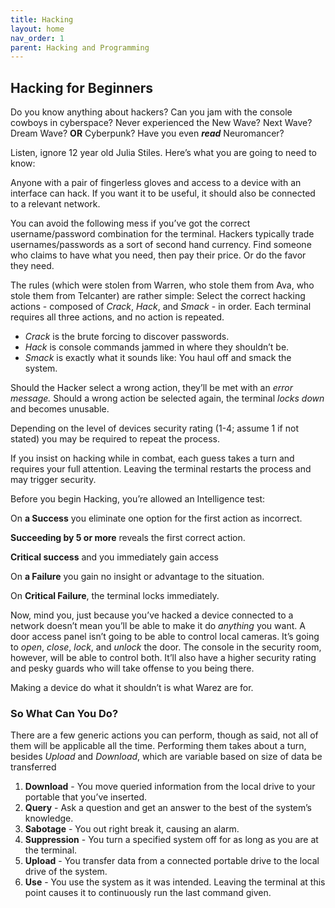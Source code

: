 ```yaml
---
title: Hacking
layout: home
nav_order: 1
parent: Hacking and Programming
---
```



## **Hacking for Beginners**

Do you know anything about hackers? Can you jam with the console cowboys in cyberspace? Never experienced the New Wave? Next Wave? Dream Wave? **OR** Cyberpunk? Have you even **_read_** Neuromancer?

Listen, ignore 12 year old Julia Stiles. Here’s what you are going to need to know:

Anyone with a pair of fingerless gloves and access to a device with an interface can hack. If you want it to be useful, it should also be connected to a relevant network. 

You can avoid the following mess if you’ve got the correct username/password combination for the terminal. Hackers typically trade usernames/passwords as a sort of second hand currency. Find someone who claims to have what you need, then pay their price. Or do the favor they need.

The rules (which were stolen from Warren, who stole them from Ava, who stole them from Telcanter) are rather simple: Select the correct hacking actions - composed of _Crack_, _Hack_, and _Smack_ -  in order. Each terminal requires all three actions, and no action is repeated. 



* _Crack_ is the brute forcing to discover passwords.
* _Hack_ is console commands jammed in where they shouldn’t be. 
* _Smack_ is exactly what it sounds like: You haul off and smack the system. 

Should the Hacker select a wrong action, they’ll be met with an _error message._ Should a wrong action be selected again, the terminal _locks down_ and becomes unusable. 

Depending on the level of devices security rating (1-4; assume 1 if not stated) you may be required to repeat the process. 

If you insist on hacking while in combat, each guess takes a turn and requires your full attention. Leaving the terminal restarts the process and may trigger security. 

Before you begin Hacking, you’re allowed an Intelligence test: 

On **a Success** you eliminate one option for the first action as incorrect. 

**Succeeding by 5 or more** reveals the first correct action. 

**Critical success** and you immediately gain access

On **a Failure** you gain no insight or advantage to the situation. 

On **Critical Failure**, the terminal locks immediately.  

Now, mind you, just because you’ve hacked a device connected to a network doesn’t mean you’ll be able to make it do _anything_ you want. A door access panel isn’t going to be able to control local cameras. It’s going to _open_, _close_, _lock_, and _unlock_ the door. The console in the security room, however, will be able to control both. It’ll also have a higher security rating and pesky guards who will take offense to you being there. 

Making a device do what it shouldn’t is what Warez are for. 


### **So What Can You Do?**

There are a few generic actions you can perform, though as said, not all of them will be applicable all the time. Performing them takes about a turn, besides _Upload_ and _Download_, which are variable based on size of data be transferred 



1. **Download** - You move queried information from the local drive to your portable that you’ve inserted. 
2. **Query** - Ask a question and get an answer to the best of the system’s knowledge.
3. **Sabotage** - You out right break it, causing an alarm. 
4. **Suppression** - You turn a specified system off for as long as you are at the terminal.
5. **Upload** - You transfer data from a connected portable drive to the local drive of the system. 
6. **Use** - You use the system as it was intended. Leaving the terminal at this point causes it to continuously run the last command given. 
